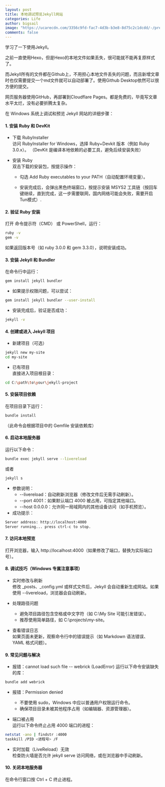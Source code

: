 ```yaml
---
layout: post
title: 本地调试预览Jekyll网站
categories: Life
author: bigsail
image: "https://ucarecdn.com/3356c9fd-fac7-4d3b-b3e8-8d75c2c1dcdd/-/preview/1000x666/"
comments: false
---
```


学习了一下使用Jekyll。

之前一直使用Hexo，但是Hexo的本地文件如果丢失，很可能就不能再复原样式了。

而Jekyll所有的文件都在Github上，不用担心本地文件丢失的问题，而且新增文章时也仅需要提交一个md文件就可以自动部署了。使用Github Desktop依然可以很方便的提交。

网页服务器使用GitHub，再部署到Cloudflare Pages。都是免费的，毕竟写文章水平太烂，没有必要折腾太复杂。

在 Windows 系统上调试和预览 Jekyll 网站的详细步骤：

#### 1. 安装 Ruby 和 DevKit  

- 下载 RubyInstaller  
 访问 RubyInstaller for Windows，选择 Ruby+Devkit 版本（例如 Ruby 3.0.x）。
（DevKit 是编译本地依赖的必要工具，避免后续安装失败）

- 安装 Ruby  
双击下载的安装包，按提示操作：

    - 勾选 Add Ruby executables to your PATH（自动配置环境变量）。

    - 安装完成后，会弹出黑色终端窗口，按提示安装 MSYS2 工具链（按回车键继续，直到完成，这一步需要联网，国内网络可能会失败，需要开启Tun模式）.  

#### 2. 验证 Ruby 安装
打开 命令提示符（CMD） 或 PowerShell，运行：
```bash
ruby -v
gem -v
```
如果返回版本号（如 ruby 3.0.0 和 gem 3.3.0），说明安装成功。

#### 3. 安装 Jekyll 和 Bundler
在命令行中运行：
```bash
gem install jekyll bundler
```
- 如果提示权限问题，可以尝试：
```bash
gem install jekyll bundler --user-install
```
- 安装完成后，验证是否成功：
```bash
jekyll -v
```

#### 4. 创建或进入 Jekyll 项目
- 新建项目（可选）
```bash
jekyll new my-site
cd my-site
```
- 已有项目  
直接进入项目根目录：
```bash
cd C:\path\to\your\jekyll-project
```

#### 5. 安装项目依赖  
在项目目录下运行：
```bash
bundle install
```
（此命令会根据项目中的 Gemfile 安装依赖库）

#### 6. 启动本地服务器
运行以下命令：
```bash
bundle exec jekyll serve --livereload
```
或者
```bash
jekyll s
```
- 参数说明：
    - --livereload：自动刷新浏览器（修改文件后无需手动刷新）。
    - --port 4001：如果默认端口 4000 被占用，可指定其他端口。
    - --host 0.0.0.0：允许同一局域网内的其他设备访问（如手机预览）。
- 成功提示：
```bash
Server address: http://localhost:4000
Server running... press ctrl-c to stop.
```

#### 7. 访问本地预览
打开浏览器，输入 http://localhost:4000（如果修改了端口，替换为实际端口号）。

#### 8. 调试技巧（Windows 专属注意事项）

- 实时修改与刷新  
修改 _posts、_config.yml 或样式文件后，Jekyll 会自动重新生成网站。如果使用 --livereload，浏览器会自动刷新。

- 处理路径问题
    - 避免项目路径包含空格或中文字符（如 C:\My Site 可能引发错误）。
    - 推荐使用简单路径，如 C:\projects\my-site。

- 查看错误日志  
如果页面未更新，观察命令行中的错误提示（如 Markdown 语法错误、YAML 格式问题）。


#### 9. 常见问题与解决

- 报错：cannot load such file -- webrick (LoadError)
运行以下命令安装缺失的库：
```bash
bundle add webrick
```

- 报错：Permission denied
    - 不要使用 sudo，Windows 中应以普通用户权限运行命令。
    - 确保项目目录未被其他程序占用（如编辑器、资源管理器）。

- 端口被占用  
运行以下命令终止占用 4000 端口的进程：
```bash
netstat -ano | findstr :4000
taskkill /PID <进程号> /F
```  

- 实时加载（LiveReload）无效  
检查防火墙是否允许 jekyll serve 访问网络，或在浏览器中手动刷新。

#### 10. 关闭本地服务器  
在命令行窗口按 Ctrl + C 终止进程。